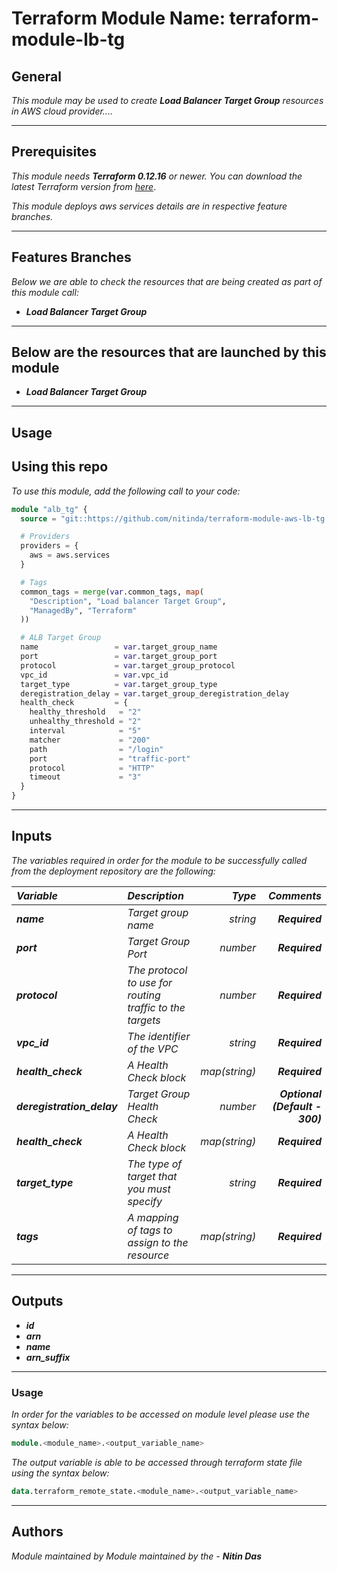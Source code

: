 # Terraform Module Name: terraform-module-lb-tg


## General

_This module may be used to create_ **_Load Balancer Target Group_** _resources in AWS cloud provider...._

---


## Prerequisites

_This module needs_ **_Terraform 0.12.16_** _or newer._
_You can download the latest Terraform version from_ [_here_](https://www.terraform.io/downloads.html).

_This module deploys aws services details are in respective feature branches._

---

## Features Branches

_Below we are able to check the resources that are being created as part of this module call:_

* **_Load Balancer Target Group_**


---

## Below are the resources that are launched by this module

* **_Load Balancer Target Group_**


---

## Usage

## Using this repo

_To use this module, add the following call to your code:_

```tf
module "alb_tg" {
  source = "git::https://github.com/nitinda/terraform-module-aws-lb-tg.git?ref=terraform-12/target-ip-instance"

  # Providers
  providers = {
    aws = aws.services
  }

  # Tags
  common_tags = merge(var.common_tags, map(
    "Description", "Load balancer Target Group",
    "ManagedBy", "Terraform"
  ))

  # ALB Target Group
  name                 = var.target_group_name
  port                 = var.target_group_port
  protocol             = var.target_group_protocol
  vpc_id               = var.vpc_id
  target_type          = var.target_group_type
  deregistration_delay = var.target_group_deregistration_delay
  health_check         = {
    healthy_threshold   = "2"
    unhealthy_threshold = "2"
    interval            = "5"
    matcher             = "200"
    path                = "/login"
    port                = "traffic-port"
    protocol            = "HTTP"
    timeout             = "3"
  }
}

```


---

## Inputs

_The variables required in order for the module to be successfully called from the deployment repository are the following:_


|**_Variable_** | **_Description_** | **_Type_** | **_Comments_** |
|:----|:----|-----:|-----:|
| **_name_** | _Target group name_ | _string_ | **_Required_** |
| **_port_** | _Target Group Port_ | _number_ | **_Required_** |
| **_protocol_** | _The protocol to use for routing traffic to the targets_ | _number_ | **_Required_** |
| **_vpc\_id_** | _The identifier of the VPC_ | _string_ | **_Required_** |
| **_health\_check_** | _A Health Check block_ | _map(string)_ | **_Required_** |
| **_deregistration\_delay_** | _Target Group Health Check_ | _number_ | **_Optional (Default - 300)_** |
| **_health\_check_** | _A Health Check block_ | _map(string)_ | **_Required_** |
| **_target\_type_** | _The type of target that you must specify_ | _string_ | **_Required_** |
| **_tags_** | _A mapping of tags to assign to the resource_ | _map(string)_ | **_Required_** |

---



## Outputs

* **_id_**
* **_arn_**
* **_name_**
* **_arn\_suffix_**


---


### Usage
_In order for the variables to be accessed on module level please use the syntax below:_

```tf
module.<module_name>.<output_variable_name>
```
_The output variable is able to be accessed through terraform state file using the syntax below:_

```tf
data.terraform_remote_state.<module_name>.<output_variable_name>
```
---

## Authors
_Module maintained by Module maintained by the -_ **_Nitin Das_**